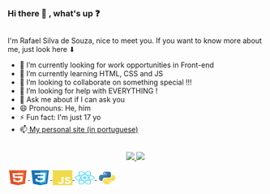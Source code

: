 ### Hi there 👋 , what's up ❓

  ##


I'm Rafael Silva de Souza, nice to meet you. If you want to know more about me, just look here ⬇

- 🔭 I’m currently looking for work opportunities in Front-end
- 🌱 I’m currently learning HTML, CSS and JS
- 👯 I’m looking to collaborate on something special !!!
- 🤔 I’m looking for help with EVERYTHING !
- 💬 Ask me about if I can ask you
- 😄 Pronouns: He, him
- ⚡ Fun fact: I'm just 17 yo
- 📫<a href=  rafaelsdes.github.io/personalsite/> My personal site (in portuguese)

##

<div align="center">
  <a href="https://github.com/RafaelSdeS">
  <img height="180em" src="https://github-readme-stats.vercel.app/api?username=rafaelsdes&show_icons=true&theme=vue-dark&"/>
  <img height="180em" src="https://github-readme-stats.vercel.app/api/top-langs/?username=rafaelsdes&layout=compact&langs_count=7&theme=vue-dark"/>
</div>

  
  <div style="display: inline_block"><br>
  <img align="center" alt="HTML" height="30" width="40" src="https://raw.githubusercontent.com/devicons/devicon/master/icons/html5/html5-original.svg">
  <img align="center" alt="CSS" height="30" width="40" src="https://raw.githubusercontent.com/devicons/devicon/master/icons/css3/css3-original.svg">
  <img align="center" alt="Js" height="30" width="40" src="https://raw.githubusercontent.com/devicons/devicon/master/icons/javascript/javascript-plain.svg">
  <img align="center" alt="React" height="30" width="40" src="https://raw.githubusercontent.com/devicons/devicon/master/icons/react/react-original.svg">
  <img align="center" alt="Python" height="30" width="40" src="https://raw.githubusercontent.com/devicons/devicon/master/icons/python/python-original.svg">
</div>
